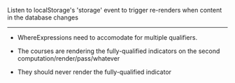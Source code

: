 Listen to localStorage's 'storage' event to trigger re-renders when content in the database changes

---

- WhereExpressions need to accomodate for multiple qualifiers.

- The courses are rendering the fully-qualified indicators on the second computation/render/pass/whatever
- They should never render the fully-qualified indicator

